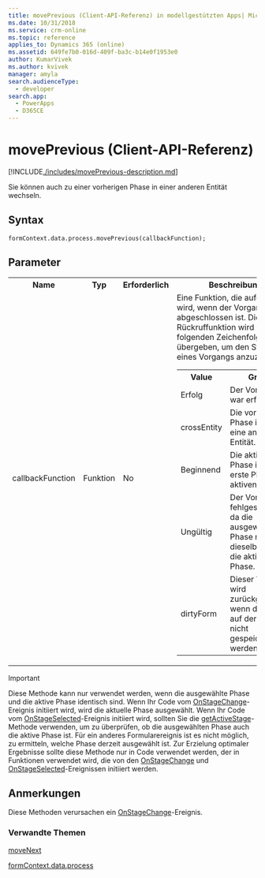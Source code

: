 ```yaml
---
title: movePrevious (Client-API-Referenz) in modellgestützten Apps| MicrosoftDocs
ms.date: 10/31/2018
ms.service: crm-online
ms.topic: reference
applies_to: Dynamics 365 (online)
ms.assetid: 649fe7b0-016d-409f-ba3c-b14e0f1953e0
author: KumarVivek
ms.author: kvivek
manager: amyla
search.audienceType:
  - developer
search.app:
  - PowerApps
  - D365CE
---
```

# <a name="moveprevious-client-api-reference"></a>movePrevious (Client-API-Referenz)



[!INCLUDE[./includes/movePrevious-description.md](./includes/movePrevious-description.md)]

Sie können auch zu einer vorherigen Phase in einer anderen Entität wechseln.

## <a name="syntax"></a>Syntax

`formContext.data.process.movePrevious(callbackFunction);`

## <a name="parameters"></a>Parameter

<table style="width:100%">
<tr>
<th>Name</th>
<th>Typ</th>
<th>Erforderlich</th>
<th>Beschreibung</th>
</tr>
<tr>
<td>callbackFunction</td>
<td>Funktion</td>
<td>No</td>
<td>Eine Funktion, die aufgerufen wird, wenn der Vorgang abgeschlossen ist. Dieser Rückruffunktion wird einer der folgenden Zeichenfolgenwerte übergeben, um den Status eines Vorgangs anzuzeigen:
<table>
<tr>
<th>Value</th>
<th>Grund</th>
</tr>
<tr>
<td>Erfolg</td>
<td>Der Vorgang war erfolgreich.</td>
</tr>
<tr>
<td>crossEntity</td>
<td>Die vorherige Phase ist für eine andere Entität.</td>
</tr>
<tr>
<td>Beginnend</td>
<td>Die aktive Phase ist die erste Phase des aktiven Pfads.</td>
</tr>
<tr>
<td>Ungültig</td>
<td>Der Vorgang ist fehlgeschlagen, da die ausgewählte Phase nicht dieselbe ist wie die aktive Phase.</td>
</tr>
<tr>
<td>dirtyForm</td>
<td>Dieser Wert wird zurückgegeben, wenn die Daten auf der Seite nicht gespeichert werden.</td>
</tr>
</table>
</td>
</tr>
</table>

>[!IMPORTANT]
>Diese Methode kann nur verwendet werden, wenn die ausgewählte Phase und die aktive Phase identisch sind. Wenn Ihr Code vom [OnStageChange](../../events/onstagechange.md)-Ereignis initiiert wird, wird die aktuelle Phase ausgewählt. Wenn Ihr Code vom [OnStageSelected](../../events/onstageselected.md)-Ereignis initiiert wird, sollten Sie die [getActiveStage](../activestage/getActiveStage.md)-Methode verwenden, um zu überprüfen, ob die ausgewählten Phase auch die aktive Phase ist. Für ein anderes Formularereignis ist es nicht möglich, zu ermitteln, welche Phase derzeit ausgewählt ist. Zur Erzielung optimaler Ergebnisse sollte diese Methode nur in Code verwendet werden, der in Funktionen verwendet wird, die von den [OnStageChange](../../events/onstagechange.md) und [OnStageSelected](../../events/onstageselected.md)-Ereignissen initiiert werden.

## <a name="remarks"></a>Anmerkungen

Diese Methoden verursachen ein [OnStageChange](../../events/onstagechange.md)-Ereignis.

### <a name="related-topics"></a>Verwandte Themen

[moveNext](moveNext.md)

[formContext.data.process](../../formContext-data-process.md)
 


